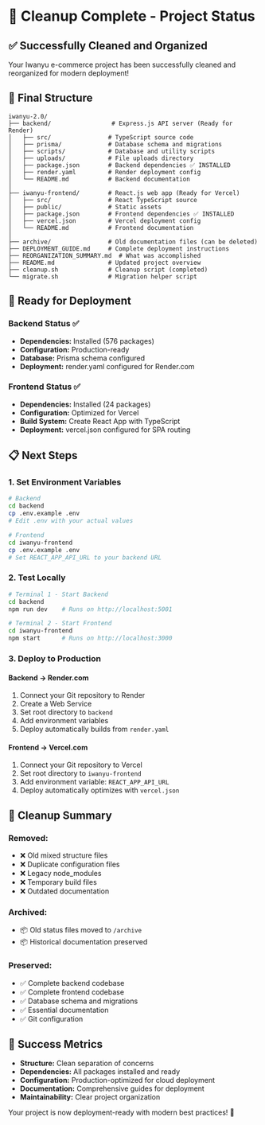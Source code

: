 # 🧹 Cleanup Complete - Project Status

## ✅ Successfully Cleaned and Organized

Your Iwanyu e-commerce project has been successfully cleaned and reorganized for modern deployment!

## 📁 Final Structure

```
iwanyu-2.0/
├── backend/                 # Express.js API server (Ready for Render)
│   ├── src/                # TypeScript source code
│   ├── prisma/             # Database schema and migrations
│   ├── scripts/            # Database and utility scripts
│   ├── uploads/            # File uploads directory
│   ├── package.json        # Backend dependencies ✅ INSTALLED
│   ├── render.yaml         # Render deployment config
│   └── README.md           # Backend documentation
│
├── iwanyu-frontend/        # React.js web app (Ready for Vercel)
│   ├── src/                # React TypeScript source
│   ├── public/             # Static assets
│   ├── package.json        # Frontend dependencies ✅ INSTALLED
│   ├── vercel.json         # Vercel deployment config
│   └── README.md           # Frontend documentation
│
├── archive/                # Old documentation files (can be deleted)
├── DEPLOYMENT_GUIDE.md     # Complete deployment instructions
├── REORGANIZATION_SUMMARY.md  # What was accomplished
├── README.md               # Updated project overview
├── cleanup.sh              # Cleanup script (completed)
└── migrate.sh              # Migration helper script
```

## 🚀 Ready for Deployment

### Backend Status ✅
- **Dependencies:** Installed (576 packages)
- **Configuration:** Production-ready
- **Database:** Prisma schema configured
- **Deployment:** render.yaml configured for Render.com

### Frontend Status ✅
- **Dependencies:** Installed (24 packages)
- **Configuration:** Optimized for Vercel
- **Build System:** Create React App with TypeScript
- **Deployment:** vercel.json configured for SPA routing

## 📋 Next Steps

### 1. Set Environment Variables
```bash
# Backend
cd backend
cp .env.example .env
# Edit .env with your actual values

# Frontend
cd iwanyu-frontend
cp .env.example .env
# Set REACT_APP_API_URL to your backend URL
```

### 2. Test Locally
```bash
# Terminal 1 - Start Backend
cd backend
npm run dev    # Runs on http://localhost:5001

# Terminal 2 - Start Frontend
cd iwanyu-frontend
npm start      # Runs on http://localhost:3000
```

### 3. Deploy to Production

#### Backend → Render.com
1. Connect your Git repository to Render
2. Create a Web Service
3. Set root directory to `backend`
4. Add environment variables
5. Deploy automatically builds from `render.yaml`

#### Frontend → Vercel.com
1. Connect your Git repository to Vercel
2. Set root directory to `iwanyu-frontend`
3. Add environment variable: `REACT_APP_API_URL`
4. Deploy automatically optimizes with `vercel.json`

## 🧹 Cleanup Summary

### Removed:
- ❌ Old mixed structure files
- ❌ Duplicate configuration files
- ❌ Legacy node_modules
- ❌ Temporary build files
- ❌ Outdated documentation

### Archived:
- 📦 Old status files moved to `/archive`
- 📦 Historical documentation preserved

### Preserved:
- ✅ Complete backend codebase
- ✅ Complete frontend codebase
- ✅ Database schema and migrations
- ✅ Essential documentation
- ✅ Git configuration

## 🎉 Success Metrics

- **Structure:** Clean separation of concerns
- **Dependencies:** All packages installed and ready
- **Configuration:** Production-optimized for cloud deployment
- **Documentation:** Comprehensive guides for deployment
- **Maintainability:** Clear project organization

Your project is now deployment-ready with modern best practices! 🚀
